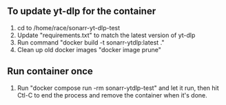 ## To update yt-dlp for the container
1. cd to /home/race/sonarr-yt-dlp-test
2. Update "requirements.txt" to match the latest version of yt-dlp
3. Run command "docker build -t sonarr-ytdlp:latest ."
4. Clean up old docker images "docker image prune"

## Run container once
1. Run "docker compose run -rm sonarr-ytdlp-test" and let it run, then hit Ctl-C to end the process and remove the container when it's done.